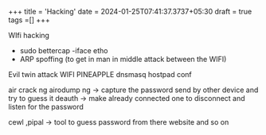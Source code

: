 +++
title = 'Hacking'
date = 2024-01-25T07:41:37.3737+05:30
draft = true
tags =[]
+++ 


WIfi hacking
- sudo bettercap -iface etho
- ARP spoffing (to get in man in middle attack between the WIFI)

Evil twin attack
WIFI PINEAPPLE
dnsmasq
hostpad conf

air crack ng airodump ng  -> capture the password send by other device and try to guess it 
deauth -> make already connected one to disconnect and listen for the password

cewl ,pipal ->  tool to guess password from there website and so on 